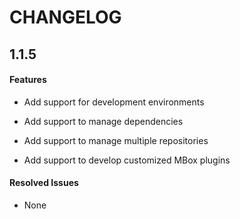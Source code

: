 # CHANGELOG

## 1.1.5

#### Features

- Add support for development environments
  
- Add support to manage dependencies
  
- Add support to manage multiple repositories

- Add support to develop customized MBox plugins

#### Resolved Issues

- None
